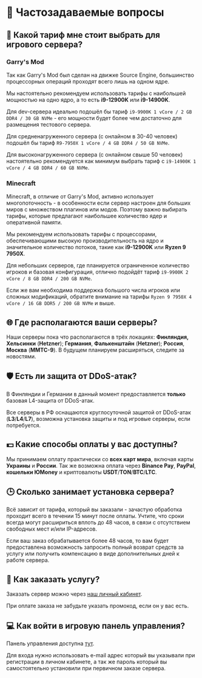 # 🤔 Частозадаваемые вопросы

## 🤔 Какой тариф мне стоит выбрать для игрового сервера?

### Garry's Mod

Так как Garry's Mod был сделан на движке Source Engine, большинство процессорных операций проходят всего лишь на одном ядре.

Мы настоятельно рекомендуем использовать тарифы с наибольшей мощностью на одно ядро, а то есть **i9-12900K** или **i9-14900K**.

Для dev-сервера идеально подошёл бы тариф `i9-9900K 1 vCore / 2 GB DDR4 / 30 GB NVMe` - его мощности будет более чем достаточно для размещения тестового сервера.

Для средненагруженного сервера (с онлайном в 30-40 человек) подошёл бы тариф `R9-7950X 1 vCore / 4 GB DDR4 / 50 GB NVMe`.

Для высоконагруженного сервера (с онлайном свыше 50 человек) настоятельно рекомендуется как минимум выбрать тариф с `i9-14900K 1 vCore / 4 GB DDR4 / 60 GB NVMe`.

### Minecraft

Minecraft, в отличие от Garry's Mod, активно использует многопоточность - в особенности если сервер настроен для больших миров с множеством плагинов или модов. Поэтому важно выбирать тарифы, которые предлагают наибольшее количество ядер и оперативной памяти.

Мы рекомендуем использовать тарифы с процессорами, обеспечивающими высокую производительность на ядро и значительное количество потоков, такие как **i9-12900K** или **Ryzen 9 7950X**.

Для небольших серверов, где планируется ограниченное количество игроков и базовая конфигурация, отлично подойдёт тариф `i9-9900K 2 vCore / 8 GB DDR4 / 200 GB NVMe`.

Если же вам необходима поддержка большого числа игроков или сложных модификаций, обратите внимание на тарифы `Ryzen 9 7950X 4 vCore / 16 GB DDR5 / 200 GB NVMe` и выше.

## 🌐 Где располагаются ваши серверы?

Наши серверы пока что располагаются в трёх локациях: **Финляндия, Хельсинки** (**Hetzner**); **Германия**, **Фалькенштайн** (**Hetzner**); **Россия**, **Москва** (**ММТС-9**). В будущем планируем расширяться, следите за новостями.

## 🛡️ Есть ли защита от DDoS-атак?

В Финляндии и Германии в данный момент предоставляется **только** базовая L4-защита от DDoS-атак.

Все серверы в РФ оснащаются круглосуточной защитой от DDoS-атак (**L3**/**L4**/**L7**), возможна установка защиты и под игровые серверы, если потребуется.

## 💵 Какие способы оплаты у вас доступны?

Мы принимаем оплату практически со **всех карт мира**, включая карты **Украины** и **России**. Так же возможна оплата через **Binance Pay**, **PayPal**, **кошельки ЮMoney** и криптовалюты **USDT**/**TON**/**BTC**/**LTC**.

## 🕒 Сколько занимает установка сервера?

Всё зависит от тарифа, который вы заказали - зачастую обработка проходит всего в течении 15 минут после оплаты.
Учтите, что сроки всегда могут расшириться вплоть до 48 часов, в связи с отсутствием свободных мест и/или IP-адресов.

Если ваш заказ обрабатывается более 48 часов, то вам будет предоставлена возможность запросить полный возврат средств за услугу или получить компенсацию в виде дополнительных дней к работе сервера.

## 🛒 Как заказать услугу?

Заказать сервер можно через [наш личный кабинет](https://my.senko.digital).

При оплате заказа не забудьте указать промокод, если он у вас есть.

## 💻 Как войти в игровую панель управления?

Панель управления доступна [тут](https://panel.senko.digital/auth/login).

Для входа нужно использовать e-mail адрес который вы указывали при регистрации в личном кабинете, а так же пароль который вы самостоятельно установили при первичном заказе сервера.
